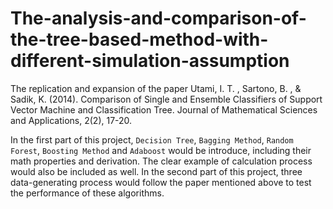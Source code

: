 # The-analysis-and-comparison-of-the-tree-based-method-with-different-simulation-assumption
The replication and expansion of the paper Utami, I. T. , Sartono, B. , &amp; Sadik, K. (2014). Comparison of Single and Ensemble  Classifiers of Support Vector Machine and Classification Tree. Journal of Mathematical  Sciences and Applications, 2(2), 17-20.

In the first part of this project, `Decision Tree`, `Bagging Method`, `Random Forest`, `Boosting Method` and `Adaboost` would be introduce, including their math properties and derivation. The clear example of calculation process would also be included as well.
In the second part of this project, three data-generating process would follow the paper mentioned above to test the performance of these algorithms.
